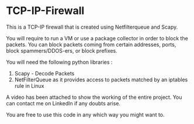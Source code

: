 # TCP-IP-Firewall
This is a TCP-IP firewall that is created using Netfilterqueue and Scapy. 

You will require to run a VM or use a package collector in order to block the packets. 
You can block packets coming from certain addresses, ports, block spammers/DDOS-ers, or block prefixes.

You will need the following python libraries : 
1. Scapy - Decode Packets
2. NetFilterQueue as it provides access to packets matched by an iptables rule in Linux

A video has been attached to show the working of the entire project. You can contact me on LinkedIn if any doubts arise. 

You are free to use this code in any which way you might want to.
